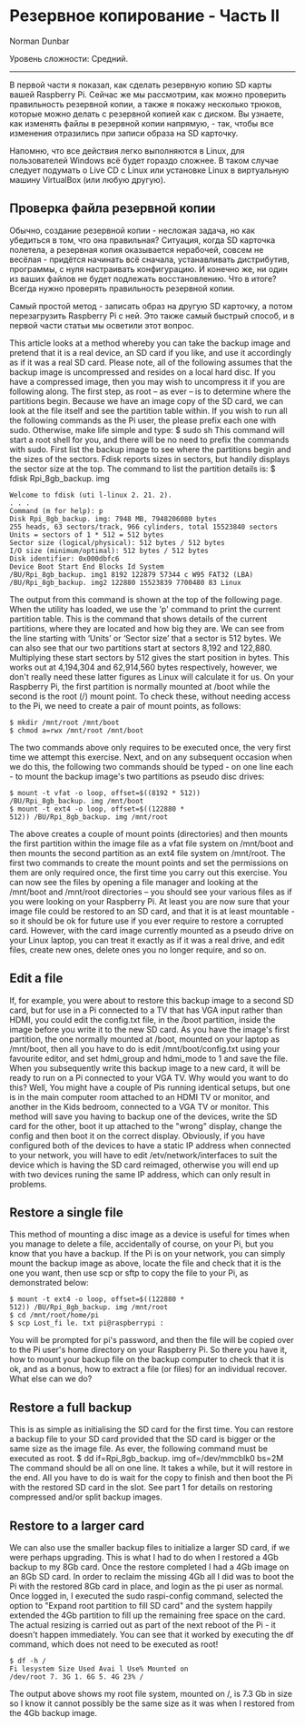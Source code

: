 Резервное копирование - Часть II
================================

Norman Dunbar

Уровень сложности: Средний.

* * *

В первой части я показал, как сделать резервную копию SD карты вашей Raspberry Pi. Сейчас же мы рассмотрим, как можно проверить правильность резервной копии, а также я покажу несколько трюков, которые можно делать с резервной копией как с диском. Вы узнаете, как изменять файлы в резервной копии напрямую, - так, чтобы все изменения отразились при записи образа на SD карточку.

Напомню, что все действия легко выполняются в Linux, для пользователей Windows всё будет гораздо сложнее. В таком случае следует подумать о Live CD с Linux или установке Linux в виртуальную машину VirtualBox (или любую другую).

Проверка файла резервной копии
------------------------------
Обычно, создание резервной копии - несложая задача, но как убедиться в том, что она правильная? Ситуация, когда SD карточка полетела, а резервная копия оказывается нерабочей, совсем не весёлая - придётся начинать всё сначала, устанавливать дистрибутив, программы, с нуля настраивать конфигурацию. И конечно же, ни один из ваших файлов не будет подлежать восстановлению. Что в итоге? Всегда нужно проверять правильность резервной копии.

Самый простой метод - записать образ на другую SD карточку, а потом перезагрузить Raspberry Pi с ней. Это также самый быстрый способ, и в первой части статьи мы осветили этот вопрос.

This article looks at a method whereby you can take
the backup image and pretend that it is a real device,
an SD card if you like, and use it accordingly as if it
was a real SD card.
Please note, all of the following assumes that the
backup image is uncompressed and resides on a
local hard disc. If you have a compressed image,
then you may wish to uncompress it if you are
following along.
The first step, as root – as ever – is to determine
where the partitions begin. Because we have an
image copy of the SD card, we can look at the file
itself and see the partition table within. If you wish to
run all the following commands as the Pi user, the
please prefix each one with sudo. Otherwise, make
life simple and type:
    $ sudo sh
This command will start a root shell for you, and there
will be no need to prefix the commands with sudo.
First list the backup image to see where the partitions
begin and the sizes of the sectors. Fdisk reports sizes
in sectors, but handily displays the sector size at the
top.
The command to list the partition details is:
    $ fdisk Rpi_8gb_backup. img

    Welcome to fdisk (uti l-linux 2. 21. 2).
    . . .
    Command (m for help): p
    Disk Rpi_8gb_backup. img: 7948 MB, 7948206080 bytes
    255 heads, 63 sectors/track, 966 cylinders, total 15523840 sectors
    Units = sectors of 1 * 512 = 512 bytes
    Sector size (logical/physical): 512 bytes / 512 bytes
    I/O size (minimum/optimal): 512 bytes / 512 bytes
    Disk identifier: 0x000dbfc6
    Device Boot Start End Blocks Id System
    /BU/Rpi_8gb_backup. img1 8192 122879 57344 c W95 FAT32 (LBA)
    /BU/Rpi_8gb_backup. img2 122880 15523839 7700480 83 Linux

The output from this command is shown at the top of
the following page.
When the utility has loaded, we use the 'p' command
to print the current partition table. This is the
command that shows details of the current partitions,
where they are located and how big they are.
We can see from the line starting with ‘Units’ or
‘Sector size’ that a sector is 512 bytes. We can also
see that our two partitions start at sectors 8,192 and
122,880. Multiplying these start sectors by 512 gives
the start position in bytes. This works out at
4,194,304 and 62,914,560 bytes respectively,
however, we don't really need these latter figures as
Linux will calculate it for us.
On your Raspberry Pi, the first partition is normally
mounted at /boot while the second is the root (/)
mount point.
To check these, without needing access to the Pi, we
need to create a pair of mount points, as follows:

    $ mkdir /mnt/root /mnt/boot
    $ chmod a=rwx /mnt/root /mnt/boot

The two commands above only requires to be
executed once, the very first time we attempt this
exercise. Next, and on any subsequent occasion
when we do this, the following two commands should
be typed - on one line each - to mount the backup
image's two partitions as pseudo disc drives:

    $ mount -t vfat -o loop, offset=$((8192 * 512))
    /BU/Rpi_8gb_backup. img /mnt/boot
    $ mount -t ext4 -o loop, offset=$((122880 *
    512)) /BU/Rpi_8gb_backup. img /mnt/root

The above creates a couple of mount points
(directories) and then mounts the first partition within
the image file as a vfat file system on /mnt/boot and
then mounts the second partition as an ext4 file
system on /mnt/root.
The first two commands to create the mount points
and set the permissions on them are only required
once, the first time you carry out this exercise.
You can now see the files by opening a file manager
and looking at the /mnt/boot and /mnt/root directories
– you should see your various files as if you were
looking on your Raspberry Pi.
At least you are now sure that your image file could
be restored to an SD card, and that it is at least
mountable - so it should be ok for future use if you
ever require to restore a corrupted card. However,
with the card image currently mounted as a pseudo
drive on your Linux laptop, you can treat it exactly as
if it was a real drive, and edit files, create new ones,
delete ones you no longer require, and so on.

Edit a file
--------------
If, for example, you were about to restore this backup
image to a second SD card, but for use in a Pi
connected to a TV that has VGA input rather than
HDMI, you could edit the config.txt file, in the /boot
partition, inside the image before you write it to the
new SD card.
As you have the image's first partition, the one
normally mounted at /boot, mounted on your laptop
as /mnt/boot, then all you have to do is edit
/mnt/boot/config.txt using your favourite editor, and
set hdmi_group and hdmi_mode to 1 and save the
file.
When you subsequently write this backup image to a
new card, it will be ready to run on a Pi connected to
your VGA TV.
Why would you want to do this? Well, You might have
a couple of Pis running identical setups, but one is in
the main computer room attached to an HDMI TV or
monitor, and another in the Kids bedroom, connected
to a VGA TV or monitor. This method will save you
having to backup one of the devices, write the SD
card for the other, boot it up attached to the "wrong"
display, change the config and then boot it on the
correct display.
Obviously, if you have configured both of the devices
to have a static IP address when connected to your
network, you will have to edit /etv/network/interfaces
to suit the device which is having the SD card reimaged,
otherwise you will end up with two devices
runing the same IP address, which can only result in
problems.

Restore a single file
-----------------------------
This method of mounting a disc image as a device is
useful for times when you manage to delete a file,
accidentally of course, on your Pi, but you know that
you have a backup. If the Pi is on your network, you
can simply mount the backup image as above, locate
the file and check that it is the one you want, then use
scp or sftp to copy the file to your Pi, as demonstrated
below:

    $ mount -t ext4 -o loop, offset=$((122880 *
    512)) /BU/Rpi_8gb_backup. img /mnt/root
    $ cd /mnt/root/home/pi
    $ scp Lost_fi le. txt pi@raspberrypi :

You will be prompted for pi's password, and then the
file will be copied over to the Pi user's home directory
on your Raspberry Pi.
So there you have it, how to mount your backup file
on the backup computer to check that it is ok, and as
a bonus, how to extract a file (or files) for an
individual recover. What else can we do?

Restore a full backup
--------------------------------
This is as simple as initialising the SD card for the
first time. You can restore a backup file to your SD
card provided that the SD card is bigger or the same
size as the image file. As ever, the following
command must be executed as root.
$ dd if=Rpi_8gb_backup. img of=/dev/mmcblk0
bs=2M
The command should be all on one line.
It takes a while, but it will restore in the end. All you
have to do is wait for the copy to finish and then boot
the Pi with the restored SD card in the slot. See part 1
for details on restoring compressed and/or split
backup images.

Restore to a larger card
-----------------------------
We can also use the smaller backup files to initialize
a larger SD card, if we were perhaps upgrading. This
is what I had to do when I restored a 4Gb backup to
my 8Gb card. Once the restore completed I had a
4Gb image on an 8Gb SD card. In order to reclaim
the missing 4Gb all I did was to boot the Pi with the
restored 8Gb card in place, and login as the pi user
as normal.
Once logged in, I executed the sudo raspi-config
command, selected the option to "Expand root
partition to fill SD card" and the system happily
extended the 4Gb partition to fill up the remaining free
space on the card. The actual resizing is carried out
as part of the next reboot of the Pi - it doesn't happen
immediately.
You can see that it worked by executing the df
command, which does not need to be executed as
root!

    $ df -h /
    Fi lesystem Size Used Avai l Use% Mounted on
    /dev/root 7. 3G 1. 6G 5. 4G 23% /

The output above shows my root file system,
mounted on /, is 7.3 Gb in size so I know it cannot
possibly be the same size as it was when I restored
from the 4Gb backup image.
